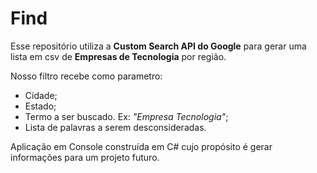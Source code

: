# Find

Esse repositório utiliza a **Custom Search API do Google** para gerar uma lista em csv de **Empresas de Tecnologia** por região.

Nosso filtro recebe como parametro: 
- Cidade;
- Estado;
- Termo a ser buscado. Ex: _"Empresa Tecnologia"_;
- Lista de palavras a serem desconsideradas.

Aplicação em Console construída em C# cujo propósito é gerar informações para um projeto futuro.
